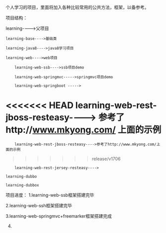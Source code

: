 ﻿个人学习的项目，里面将加入各种比较常用的公共方法，框架，以备参考。

项目结构： 

learning---->父项目

	learning-base---->基础类

	learning-java8---->java8学习项目

	learning-web---->web项目

		learning-web-ssb---->ssb项目demo
	
		learning-web-springmvc----->springmvc项目demo
	
		learning-web-springboot ----->
	
<<<<<<< HEAD
		learning-web-rest-jboss-resteasy----> 参考了http://www.mkyong.com/ 上面的示例
=======
		learning-web-rest-jboss-resteasy---->参考了http://www.mkyong.com/上面的示例
>>>>>>> release/v1706

		learning-web-rest-jersey-resteasy---->
	
	learning-dubbo

	learning-dubbox


项目进度：
1.learning-web-ssb框架搭建完毕

2.learning-web-ssh框架搭建完毕

3.learning-web-springmvc+freemarker框架搭建完成

4.
